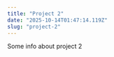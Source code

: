 ```yaml
---
title: "Project 2"
date: "2025-10-14T01:47:14.119Z"
slug: "project-2"
---
```



Some info about project 2

